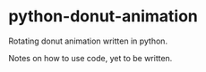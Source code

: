 # python-donut-animation

Rotating donut animation written in python.

Notes on how to use code, yet to be written.
